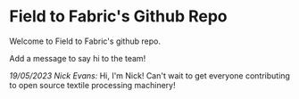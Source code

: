 # Field to Fabric's Github Repo

Welcome to Field to Fabric's github repo.

Add a message to say hi to the team!

_19/05/2023 Nick Evans:_ Hi, I'm Nick! Can't wait to get everyone contributing to open source textile
processing machinery!
